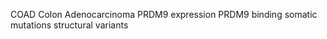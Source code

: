 COAD Colon Adenocarcinoma
PRDM9 expression
PRDM9 binding
somatic mutations
structural variants


<!--stackedit_data:
eyJoaXN0b3J5IjpbLTc1NzE3Mzk5Ml19
-->